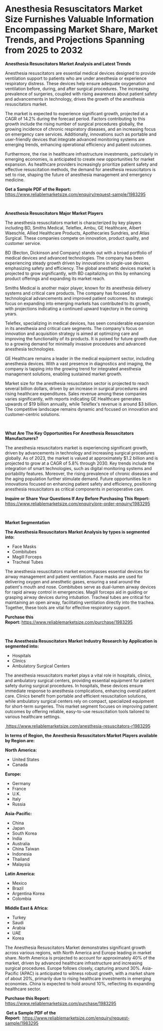 <p><h1>Anesthesia Resuscitators Market Size Furnishes Valuable Information Encompassing Market Share, Market Trends, and Projections Spanning from 2025 to 2032</h1></p><p><strong>Anesthesia Resuscitators Market Analysis and Latest Trends</strong></p>
<p><p>Anesthesia resuscitators are essential medical devices designed to provide ventilation support to patients who are under anesthesia or experience respiratory distress. These devices help ensure adequate oxygenation and ventilation before, during, and after surgical procedures. The increasing prevalence of surgeries, coupled with rising awareness about patient safety and advancements in technology, drives the growth of the anesthesia resuscitators market.</p><p>The market is expected to experience significant growth, projected at a CAGR of 14.2% during the forecast period. Factors contributing to this growth include the rising number of surgical procedures globally, the growing incidence of chronic respiratory diseases, and an increasing focus on emergency care services. Additionally, innovations such as portable and user-friendly devices that integrate advanced monitoring systems are emerging trends, enhancing operational efficiency and patient outcomes. </p><p>Furthermore, the rise in healthcare infrastructure investments, particularly in emerging economies, is anticipated to create new opportunities for market expansion. As healthcare providers increasingly prioritize patient safety and effective resuscitation methods, the demand for anesthesia resuscitators is set to rise, shaping the future of anesthesia management and emergency medicine.</p></p>
<p><strong>Get a Sample PDF of the Report:&nbsp;</strong> <a href="https://www.reliablemarketsize.com/enquiry/request-sample/1983295?utm_campaign=2819&utm_medium=2&utm_source=Github&utm_content=ia&utm_term=16042025&utm_id=anesthesia-resuscitators">https://www.reliablemarketsize.com/enquiry/request-sample/1983295</a></p>
<p>&nbsp;</p>
<p><strong>Anesthesia Resuscitators Major Market Players</strong></p>
<p><p>The anesthesia resuscitators market is characterized by key players including BD, Smiths Medical, Teleflex, Ambu, GE Healthcare, Albert Waeschle, Allied Healthcare Products, Apothecaries Sundries, and Atlas Surgical. These companies compete on innovation, product quality, and customer service.</p><p>BD (Becton, Dickinson and Company) stands out with a broad portfolio of medical devices and advanced technologies. The company has been experiencing steady growth driven by innovations in single-use devices, emphasizing safety and efficiency. The global anesthetic devices market is projected to grow significantly, with BD capitalizing on this by enhancing product offerings and expanding its market reach.</p><p>Smiths Medical is another major player, known for its anesthesia delivery systems and critical care products. The company has focused on technological advancements and improved patient outcomes. Its strategic focus on expanding into emerging markets has contributed to its growth, with projections indicating a continued upward trajectory in the coming years.</p><p>Teleflex, specializing in medical devices, has seen considerable expansion in its anesthesia and critical care segments. The company's focus on innovation and acquisition strategy is aimed at optimizing care and improving the functionality of its products. It is poised for future growth due to a growing demand for minimally invasive procedures and advanced anesthesia technologies.</p><p>GE Healthcare remains a leader in the medical equipment sector, including anesthesia devices. With a vast presence in diagnostics and imaging, the company is tapping into the growing trend for integrated anesthesia management solutions, enabling sustained market growth.</p><p>Market size for the anesthesia resuscitators sector is projected to reach several billion dollars, driven by an increase in surgical procedures and rising healthcare expenditures. Sales revenue among these companies varies significantly, with reports indicating GE Healthcare generates upwards of $19 billion annually, while Teleflex's revenue is around $3 billion. The competitive landscape remains dynamic and focused on innovation and customer-centric solutions.</p></p>
<p>&nbsp;</p>
<p><strong>What Are The Key Opportunities For Anesthesia Resuscitators Manufacturers?</strong></p>
<p><p>The anesthesia resuscitators market is experiencing significant growth, driven by advancements in technology and increasing surgical procedures globally. As of 2023, the market is valued at approximately $1.2 billion and is projected to grow at a CAGR of 5.8% through 2030. Key trends include the integration of smart technologies, such as digital monitoring systems and portability features. Moreover, the rising prevalence of chronic diseases and the aging population further stimulate demand. Future opportunities lie in innovations focused on enhancing patient safety and efficiency, positioning anesthesia resuscitators as critical components in perioperative care.</p></p>
<p><strong>Inquire or Share Your Questions If Any Before Purchasing This Report:</strong> <a href="https://www.reliablemarketsize.com/enquiry/pre-order-enquiry/1983295?utm_campaign=2819&utm_medium=2&utm_source=Github&utm_content=ia&utm_term=16042025&utm_id=anesthesia-resuscitators">https://www.reliablemarketsize.com/enquiry/pre-order-enquiry/1983295</a></p>
<p>&nbsp;</p>
<p><strong>Market Segmentation</strong></p>
<p><strong>The Anesthesia Resuscitators Market Analysis by types is segmented into:</strong></p>
<p><ul><li>Face Masks</li><li>Combitubes</li><li>Magill Forceps</li><li>Tracheal Tubes</li></ul></p>
<p><p>The anesthesia resuscitators market encompasses essential devices for airway management and patient ventilation. Face masks are used for delivering oxygen and anesthetic gases, ensuring a seal around the patient's mouth and nose. Combitubes serve as dual-lumen airway devices for rapid airway control in emergencies. Magill forceps aid in guiding or grasping airway devices during intubation. Tracheal tubes are critical for maintaining an open airway, facilitating ventilation directly into the trachea. Together, these tools are vital for effective respiratory support.</p></p>
<p><strong>Purchase this Report:&nbsp;</strong><a href="https://www.reliablemarketsize.com/purchase/1983295?utm_campaign=2819&utm_medium=2&utm_source=Github&utm_content=ia&utm_term=16042025&utm_id=anesthesia-resuscitators">https://www.reliablemarketsize.com/purchase/1983295</a></p>
<p>&nbsp;</p>
<p><strong>The Anesthesia Resuscitators Market Industry Research by Application is segmented into:</strong></p>
<p><ul><li>Hospitals</li><li>Clinics</li><li>Ambulatory Surgical Centers</li></ul></p>
<p><p>The anesthesia resuscitators market plays a vital role in hospitals, clinics, and ambulatory surgical centers, providing essential equipment for patient safety during surgical procedures. In hospitals, these devices ensure immediate response to anesthesia complications, enhancing overall patient care. Clinics benefit from portable and efficient resuscitation solutions, while ambulatory surgical centers rely on compact, specialized equipment for short-term surgeries. This market segment focuses on improving patient outcomes by offering reliable, easy-to-use resuscitation tools tailored to various healthcare settings.</p></p>
<p><a href="https://www.reliablemarketsize.com/anesthesia-resuscitators-r1983295?utm_campaign=2819&utm_medium=2&utm_source=Github&utm_content=ia&utm_term=16042025&utm_id=anesthesia-resuscitators">&nbsp;https://www.reliablemarketsize.com/anesthesia-resuscitators-r1983295</a></p>
<p><strong>In terms of Region, the Anesthesia Resuscitators Market Players available by Region are:</strong></p>
<p>
    <p> <strong> North America: </strong>
        <ul>
            <li>United States</li>
            <li>Canada</li>
        </ul>
        </p> 
    <p> <strong> Europe: </strong>
        <ul>
            <li>Germany</li>
            <li>France</li>
            <li>U.K.</li>
            <li>Italy</li>
            <li>Russia</li>
        </ul>
        </p> 
    <p> <strong> Asia-Pacific: </strong>
        <ul>
            <li>China</li>
            <li>Japan</li>
            <li>South Korea</li>
            <li>India</li>
            <li>Australia</li>
            <li>China Taiwan</li>
            <li>Indonesia</li>
            <li>Thailand</li>
            <li>Malaysia</li>
        </ul>
        </p> 
    <p> <strong> Latin America: </strong>
        <ul>
            <li>Mexico</li>
            <li>Brazil</li>
            <li>Argentina Korea</li>
            <li>Colombia</li>
        </ul>
        </p> 
    <p> <strong> Middle East & Africa: </strong>
        <ul>
            <li>Turkey</li>
            <li>Saudi</li>
            <li>Arabia</li>
            <li>UAE</li>
            <li>Korea</li>
        </ul>
    </p>
    </p>
<p><p>The Anesthesia Resuscitators Market demonstrates significant growth across various regions, with North America and Europe leading in market share. North America is projected to account for approximately 40% of the market, driven by advanced healthcare infrastructure and increasing surgical procedures. Europe follows closely, capturing around 30%. Asia-Pacific (APAC) is anticipated to witness robust growth, with a market share of about 20%, primarily due to rising healthcare investments in emerging economies. China is expected to hold around 10%, reflecting its expanding healthcare sector.</p></p>
<p><strong>Purchase this Report: </strong><a href="https://www.reliablemarketsize.com/purchase/1983295?utm_campaign=2819&utm_medium=2&utm_source=Github&utm_content=ia&utm_term=16042025&utm_id=anesthesia-resuscitators">https://www.reliablemarketsize.com/purchase/1983295</a></p>
<p>&nbsp;<strong>Get a Sample PDF of the Report:&nbsp;&nbsp;</strong><a href="https://www.reliablemarketsize.com/enquiry/request-sample/1983295?utm_campaign=2819&utm_medium=2&utm_source=Github&utm_content=ia&utm_term=16042025&utm_id=anesthesia-resuscitators">https://www.reliablemarketsize.com/enquiry/request-sample/1983295</a></p>
<p><strong></strong></p>
<p><p></p><p></p><p></p></p>